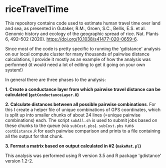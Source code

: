 # riceTravelTime

This repository contains code used to estimate human travel time over land and sea, as presented in Gutaker, R.M., Groen, S.C., Bellis, E.S. et al. Genomic history and ecology of the geographic spread of rice. Nat. Plants 6, 492–502 (2020). https://doi.org/10.1038/s41477-020-0659-6.

Since most of the code is pretty specific to running the 'gdistance' analysis on our local compute cluster for many thousands of pairwise distance calculations, I provide it mostly as an example of how the analysis was performed (it would need a lot of editing to get it going on your own system!)

In general there are three phases to the analysis:

**1. Create a conductance layer from which pairwise travel distance can be calculated (`getConductanceLayer.R`)**

**2. Calculate distances between all possible pairwise combinations**. For this I create a helper file of unique combinations of GPS coordinates, which is split up into smaller chunks of about 24 lines (=unique pairwise combinations) each. The script `subAll.sh` is used to submit jobs based on these chunks to the queue (via `subCost.pbs`). `subCost.pbs` runs `costDistance.R` for each pairwise comparison and prints to a file containing all the output for that chunk.

**3. Format a matrix based on output calculated in #2 (`makeMat.pl`)**

This analysis was performed using R version 3.5 and R package 'gdistance' version 1.2-2.
